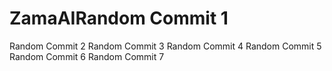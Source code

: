 # ZamaAIRandom Commit 1
Random Commit 2
Random Commit 3
Random Commit 4
Random Commit 5
Random Commit 6
Random Commit 7
